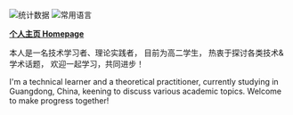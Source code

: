 ![统计数据](https://github-readme-stats.qqzhi.cc/api?username=Qiu-Quanzhi&locale=cn&count_private=true&show_icons=true&hide_rank=false&bg_color=30,904e95,e96443&include_all_commits=true&icon_color=fff&title_color=fff&text_color=fff&line_height=24&rank_icon=github&number_format=long&show=prs_merged&hide_border=true&card_width=450)
![常用语言](https://github-readme-stats.qqzhi.cc/api/top-langs/?username=Qiu-Quanzhi&locale=cn&bg_color=-30,e96443,904e95&title_color=fff&text_color=fff&hide_border=true&layout=donut)

**[个人主页 Homepage](https://www.qqzhi.cc/)**

本人是一名技术学习者、理论实践者，
目前为高二学生，
热衷于探讨各类技术&学术话题，
欢迎一起学习，共同进步！

I'm a technical learner and a theoretical practitioner,
currently studying in Guangdong, China,
keening to discuss various academic topics.
Welcome to make progress together!
